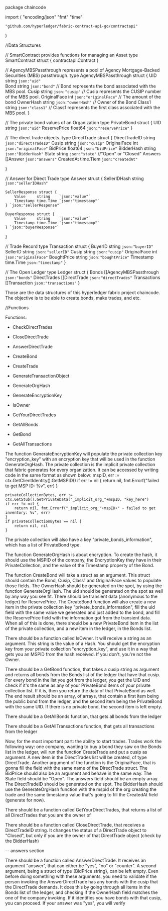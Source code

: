 package chaincode

import (
	"encoding/json"
	"fmt"
	"time"

	"github.com/hyperledger/fabric-contract-api-go/contractapi"
)

//Data Structures

// SmartContract provides functions for managing an Asset
type SmartContract struct {
	contractapi.Contract
}

// AgencyMBSPassthrough represents a pool of Agency Mortgage-Backed Securities (MBS) passthrough.
type AgencyMBSPassthrough struct {
	UID                            string  `json:"uid"`                            
	Bond                            string  `json:"bond"`                            // Bond represents the bond associated with the MBS pool.
	Cusip                           string  `json:"cusip"`                           // Cusip represents the CUSIP number of the MBS pool.
	OriginalFace                    int     `json:"originalFace"`                    // The amount of the bond
	OwnerHash                       string  `json:"ownerHash"`                       // Owner of the Bond
	Class1                          string  `json:"class1"`                          // Class1 represents the first class associated with the MBS pool.
}

// The private bond values of an Organization
type PrivateBond struct {
	UID        string  `json:"uid"`
	ReservePrice float64 `json:"reservePrice"`
}

// The direct trade objects.
type DirectTrade struct {
	DirectTradeID string   `json:"directTradeID"`
	Cusip         string   `json:"cusip"`
	OriginalFace  int      `json:"originalFace"`
	BidPrice      float64   `json:"bidPrice"`
	BidderHash    string   `json:"BidderHash"`
	State         string   `json:"state"` //"Open" or "Closed"
	Answers       []Answer `json:"answers"`
	CreatedAt       time.Tiem `json:"createdAt"`

}

// Answer for Direct Trade
type Answer struct {
	SellerIDHash string `json:"sellerIDHash"`

	SellerResponse struct {
		Value     string    `json:"value"`
		Timestamp time.Time `json:"timestamp"`
	} `json:"sellerResponse"`

	BuyerResponse struct {
		Value     string    `json:"value"`
		Timestamp time.Time `json:"timestamp"`
	} `json:"buyerResponse"`
}

// Trade Record
type Transaction struct {
	BuyerID      string    `json:"buyerID"`
	SellerID     string    `json:"sellerID"`
	Cusip        string    `json:"cusip"`
	OriginalFace int       `json:"originalFace"`
	BoughtPrice  string    `json:"boughtPrice"`
	Timestamp    time.Time `json:"timestamp"`
}

// The Open Ledger
type Ledger struct {
	Bonds        []AgencyMBSPassthrough `json:"bonds"`
	DirectTrades []DirectTrade `json:"directTrades"`
	Transactions []Transaction `json:"transactions"`
}

Those are the data structures of this hyperledger fabric project chaincode. The objective is to be able to create bonds, make trades, and etc.

//Functions

Functions:
 - CheckDirectTrades
 - CloseDirectTrade
 - AnswerDirectTrade
 - CreateBond
 - CreateTrade

 - GenerateTransactionObject
 - GenerateOrgHash
 - GenerateEncryptionKey
 - IsOwner

 - GetYourDirectTrades
 - GetAllBonds
 - GetBond
 - GetAllTransactions

The function GenerateEncryptionKey will populate the private collection key "encryption_key" with an encryption key that will be used in the function GenerateOrgHash. The private collection is the implicit private collection that fabric generates for every organization. It can be accessed by writing code in the same format as shown below:
mspID, err := ctx.GetClientIdentity().GetMSPID()
	if err != nil {
		return nil, fmt.Errorf("failed to get MSP ID: %v", err)
	}

	privateCollectionBytes, err := ctx.GetStub().GetPrivateData("_implicit_org_"+mspID, "key_here")
	if err != nil {
		return nil, fmt.Errorf("_implicit_org_"+mspID+" - failed to get inventory: %v", err)
	}
	if privateCollectionBytes == nil {
		return nil, nil
	}

The private collection will also have a key "private_bonds_information", which has a list of PrivateBond type.

The function GenerateOrgHash is about encryption. To create the hash, it should use the MSPID of the company, the EncryptionKey they have in their PrivateCollection, and the value of the Timestamp property of the Bond. 

The function CreateBond will take a struct as an argument. This struct should contain the Bond, Cusip, Class1 and OriginalFace values to populate those fields. The OwnerHash should be generated on the spot, by using the function GenerateOrgHash. The uid should be generated on the spot as well by any way you see fit. There should be transient data (anonymous to the ledger) for ReservePrice. The CreateBond function will also create a new item in the private collection key "private_bonds_information", fill the uid field with the same value we generated and just added to the bond, and fill the ReservePrice field with the information got from the transient data. When all of this is done, there should be a new PrivateBond item in the list of the private collection, and a new item in the ledger, in the Bonds list.

There should be a function called IsOwner. It will receive a string as an argument. This string is the value of a Hash. You should get the encryption key from your private collection "encryption_key", and use it in a way that gets you an MSPID from the hash received. If you don't, you're not the Owner.

There should be a GetBond function, that takes a cusip string as argument and returns all bonds from the Bonds list of the ledger that have that cusip. For every bond in the list you got from the ledger, you get the UID and check if it's the same as any of your PrivateBond items of your private collection list. If it is, then you return the data of that PrivateBond as well. The end result should be an array, of arrays, that contain a first item being the public bond from the ledger, and the second item being the PrivateBond with the same UID. If there is no private bond, the second item is left empty.

There should be a GetAllBonds function, that gets all bonds from the ledger

There should be a GetAllTransactions function, that gets all transactions from the ledger

Now, for the most important part: the ability to start trades. Trades work the following way: one company, wanting to buy a bond they saw on the Bonds list in the ledger, will run the function CreateTrade and put a cusip as argument. A new item in the DirectTrades list will be created, of type DirectTrade. Another argument of the function is the OriginalFace, that is gonna fill the field with the same name of the DirectTrade struct. The BidPrice should also be an argument and behave in the same way. The State field should be "Open". The answers field should be an empty array. The DirectTradeID should be generated on the spot. The BidderHash should use the GenerateOrgHash function with the mspid of the org creating the trade and the same timestamp value that's going to fill the CreatedAt field (generate for now).

There should be a function called GetYourDirectTrades, that returns a list of all DirectTrades that you are the owner of

There should be a function called CloseDirectTrade, that receives a DirectTradeID string. It changes the status of a DirectTrade object to "Closed", but only if you are the owner of that DirectTrade object (check by the BidderHash)

-- answers section

There should be a function called AnswerDirectTrade. It receives an argument "answer", that can either be "yes", "no" or "counter". A second argument, being a struct of type {BidPrice string}, can be left empty. Even before doing something with these arguments, you need to validate if the person invoking the AnswerDirectTrade has any bonds with the cusip that the DirectTrade demands. It does this by going through all items in the Bonds list of the ledger, and checking if the OwnerHash field matches the one of the company invoking. If it identifies you have bonds with that cusip, you can proceed. If your answer was "yes", you will verify 